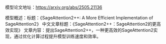 模型论文地址：https://arxiv.org/abs/2505.21136

模型概述：标题：《SageAttention2++: A More Efficient Implementation of SageAttention2》
中文文章标题：《SageAttention2++：SageAttention2的更高效实现》
文章内容：提出SageAttention2++，一种更高效的SageAttention2实现，通过优化计算过程提升模型训练速度和效率。
